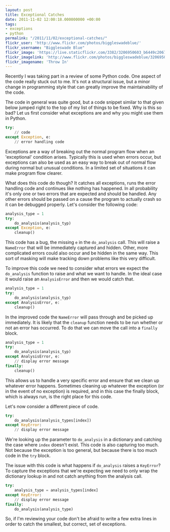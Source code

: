 ```yaml
---
layout: post
title: Exceptional Catches
date: 2011-11-02 12:00:18.000000000 +00:00
tags:
- exceptions
- python
permalink: "/2011/11/02/exceptional-catches/"
flickr_user: 'http://www.flickr.com/photos/biggleswadeblue/'
flickr_username: "Biggleswade Blue"
flickr_image: 'https://live.staticflickr.com/3382/3206950603_b6449c2067_w.jpg'
flickr_imagelink: 'http://www.flickr.com/photos/biggleswadeblue/3206950603/'
flickr_imagename: 'Throw In'
---
```

Recently I was taking part in a review of some Python code. One aspect of the code really stuck out to me.
It's not a structural issue, but a minor change in programming style that can greatly improve the
maintainability of the code.

The code in general was quite good, but a code snippet similar to that given below jumped right to the top of
my list of things to be fixed. Why is this so bad? Let us first consider what exceptions are and why you might
use them in Python.

```python
try:
    // code
except Exception, e:
    // error handling code
```

 Exceptions are a way of breaking out the normal program flow when an 'exceptional' condition arises.
Typically this is used when errors occur, but exceptions can also be used as an easy way to break out of
normal flow during normal but unusual conditions. In a limited set of situations it can make program flow
clearer.

What does this code do though? It catches all exceptions, runs the error handling code and continues like
nothing has happened. In all probability it's only one or two errors that are expected and should be handled.
Any other errors should be passed on a cause the program to actually crash so it can be debugged properly.
Let's consider the following code:

```python
analysis_type = 1
try:
    do_analysis(analysis_typ)
except Exception, e:
    cleanup()
```

 This code has a bug, the missing `e` in the `do_analysis` call. This will raise a
`NameError` that will be immediately captured and hidden. Other, more complicated errors could also
occur and be hidden in the same way. This sort of masking will make tracking down problems like this very
difficult.

To improve this code we need to consider what errors we expect the `do_analysis` function to raise and
what we want to handle. In the ideal case it would raise an `AnalysisError` and then we would catch
that.

```python
analysis_type = 1
try:
    do_analysis(analysis_typ)
except AnalysisError, e:
    cleanup()
```

 In the improved code the `NameError` will pass through and be picked up immediately. It is likely
that the `cleanup` function needs to be run whether or not an error has occurred. To do that we can
move the call into a `finally` block.

```python
analysis_type = 1
try:
    do_analysis(analysis_typ)
except AnalysisError, e:
    // display error message
finally:
    cleanup()
```

 This allows us to handle a very specific error and ensure that we clean up whatever error happens. Sometimes
cleaning up whatever the exception (or in the event of no exception) is required, and in this case the
finally block, which is always run, is the right place for this code.

Let's now consider a different piece of code.

```python
try:
    do_analysis(analysis_types[index])
except KeyError:
    // display error message
```

 We're looking up the parameter to `do_analysis` in a dictionary and catching the case where
`index` doesn't exist. This code is also capturing too much. Not because the exception is too general,
but because there is too much code in the `try` block.

The issue with this code is what happens if `do_analysis` raises a `KeyError`? To capture the
exceptions that we're expecting we need to only wrap the dictionary lookup in and not catch anything from the
analysis call.

```python
try:
    analysis_type = analysis_types[index]
except KeyError:
    // display error message
finally:
    do_analysis(analysis_type)
```

 So, if I'm reviewing your code don't be afraid to write a few extra lines in order to catch the smallest,
but correct, set of exceptions.
